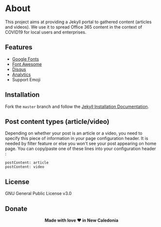 # About

This project aims at providing a Jekyll portal to gathered content (articles and videos). We use it to spread Office 365 content in the context of COVID19 for local users and enterprises.

## Features

- [Google Fonts](https://fonts.google.com/)
- [Font Awesome](http://fontawesome.io/)
- [Disqus](https://disqus.com/)
- [Analytics](https://analytics.google.com/analytics/web/)
- Support Emoji

## Installation

Fork the ``master`` branch and follow the [Jekyll Installation Documentation](https://jekyllrb.com/docs/installation/).

## Post content types (article/video)

Depending on whether your post is an article or a video, you need to specify this piece of information in your page configuration header.
It is needed by filter feature or else you won't see your post appearing on home page.
You can copy/paste one of these lines into your configuration header :

    postContent: article
    postContent: video

## License

GNU General Public License v3.0

## Donate

<p align="center"><b>Made with love ❤️ in New Caledonia</b></p>
